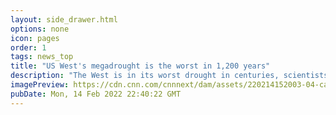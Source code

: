 ```yaml
---
layout: side_drawer.html
options: none
icon: pages
order: 1
tags: news_top
title: "US West's megadrought is the worst in 1,200 years"
description: "The West is in its worst drought in centuries, scientists reported Monday."
imagePreview: https://cdn.cnn.com/cnnnext/dam/assets/220214152003-04-california-drought-la-wastewater-recycling-climate-file-video-synd-2.jpg
pubDate: Mon, 14 Feb 2022 22:40:22 GMT
---
```

